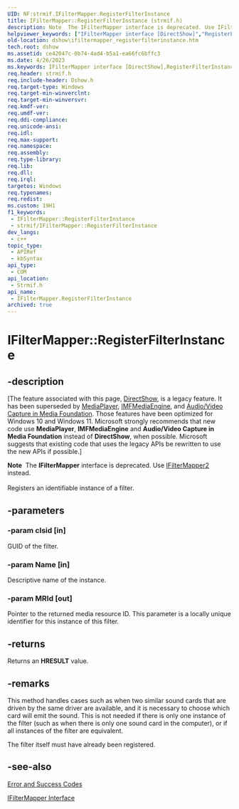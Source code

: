 ```yaml
---
UID: NF:strmif.IFilterMapper.RegisterFilterInstance
title: IFilterMapper::RegisterFilterInstance (strmif.h)
description: Note  The IFilterMapper interface is deprecated. Use IFilterMapper2 instead. Registers an identifiable instance of a filter.
helpviewer_keywords: ["IFilterMapper interface [DirectShow]","RegisterFilterInstance method","IFilterMapper.RegisterFilterInstance","IFilterMapper::RegisterFilterInstance","IFilterMapperRegisterFilterInstance","RegisterFilterInstance","RegisterFilterInstance method [DirectShow]","RegisterFilterInstance method [DirectShow]","IFilterMapper interface","dshow.ifiltermapper_registerfilterinstance","strmif/IFilterMapper::RegisterFilterInstance"]
old-location: dshow\ifiltermapper_registerfilterinstance.htm
tech.root: dshow
ms.assetid: ce42047c-0b74-4ad4-b5a1-ea66fc6bffc3
ms.date: 4/26/2023
ms.keywords: IFilterMapper interface [DirectShow],RegisterFilterInstance method, IFilterMapper.RegisterFilterInstance, IFilterMapper::RegisterFilterInstance, IFilterMapperRegisterFilterInstance, RegisterFilterInstance, RegisterFilterInstance method [DirectShow], RegisterFilterInstance method [DirectShow],IFilterMapper interface, dshow.ifiltermapper_registerfilterinstance, strmif/IFilterMapper::RegisterFilterInstance
req.header: strmif.h
req.include-header: Dshow.h
req.target-type: Windows
req.target-min-winverclnt: 
req.target-min-winversvr: 
req.kmdf-ver: 
req.umdf-ver: 
req.ddi-compliance: 
req.unicode-ansi: 
req.idl: 
req.max-support: 
req.namespace: 
req.assembly: 
req.type-library: 
req.lib: 
req.dll: 
req.irql: 
targetos: Windows
req.typenames: 
req.redist: 
ms.custom: 19H1
f1_keywords:
 - IFilterMapper::RegisterFilterInstance
 - strmif/IFilterMapper::RegisterFilterInstance
dev_langs:
 - c++
topic_type:
 - APIRef
 - kbSyntax
api_type:
 - COM
api_location:
 - Strmif.h
api_name:
 - IFilterMapper.RegisterFilterInstance
archived: true
---
```


# IFilterMapper::RegisterFilterInstance


## -description

\[The feature associated with this page, [DirectShow](/windows/win32/directshow/directshow), is a legacy feature. It has been superseded by [MediaPlayer](/uwp/api/Windows.Media.Playback.MediaPlayer), [IMFMediaEngine](/windows/win32/api/mfmediaengine/nn-mfmediaengine-imfmediaengine), and [Audio/Video Capture in Media Foundation](/windows/win32/medfound/audio-video-capture-in-media-foundation). Those features have been optimized for Windows 10 and Windows 11. Microsoft strongly recommends that new code use **MediaPlayer**, **IMFMediaEngine** and **Audio/Video Capture in Media Foundation** instead of **DirectShow**, when possible. Microsoft suggests that existing code that uses the legacy APIs be rewritten to use the new APIs if possible.\]

<div class="alert"><b>Note</b>  The <b>IFilterMapper</b> interface is deprecated. Use <a href="/windows/desktop/api/strmif/nn-strmif-ifiltermapper2">IFilterMapper2</a> instead.</div>
<div> </div>
Registers an identifiable instance of a filter.

## -parameters

### -param clsid [in]

GUID of the filter.

### -param Name [in]

Descriptive name of the instance.

### -param MRId [out]

Pointer to the returned media resource ID. This parameter is a locally unique identifier for this instance of this filter.

## -returns

Returns an <b>HRESULT</b> value.

## -remarks

This method handles cases such as when two similar sound cards that are driven by the same driver are available, and it is necessary to choose which card will emit the sound. This is not needed if there is only one instance of the filter (such as when there is only one sound card in the computer), or if all instances of the filter are equivalent.

The filter itself must have already been registered.

## -see-also

<a href="/windows/desktop/DirectShow/error-and-success-codes">Error and Success Codes</a>



<a href="/windows/desktop/api/strmif/nn-strmif-ifiltermapper">IFilterMapper Interface</a>